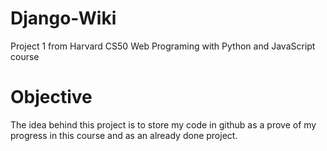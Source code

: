 # Django-Wiki
Project 1 from Harvard CS50 Web Programing with Python and JavaScript course

# Objective
The idea behind this project is to store my code in github as a prove of my progress in this course and as an already done project.

